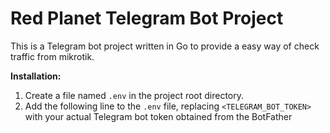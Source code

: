 # Red Planet Telegram Bot Project

This is a Telegram bot project written in Go to provide a easy way of check traffic from mikrotik.

**Installation:**

1. Create a file named `.env` in the project root directory.
2. Add the following line to the `.env` file, replacing `<TELEGRAM_BOT_TOKEN>` with your actual Telegram bot token obtained from the BotFather

